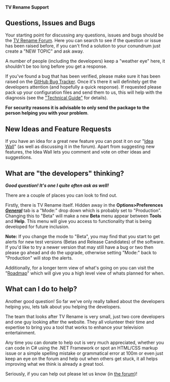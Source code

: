 #### TV Rename Support
## Questions, Issues and Bugs
Your starting point for discussing any questions, issues and bugs should be the [TV Rename Forum](https://groups.google.com/forum/#!forum/tvrename "Visit the TV Rename Forum"). Here you can search to see if the question or issue has been raised before, if you can't find a solution to your conundrum just create a "NEW TOPIC" and ask away.

A number of people (including the developers) keep a "weather eye" here, it shouldn't be too long before you get a response.

If you've found a bug that has been verified, please make sure it has been raised on the [GitHub Bug Tracker](https://github.com/TV-Rename/tvrename/issues "Visit the GitHub Bug Tracker"). Once it's there it will definitely get the developers attention (and hopefully a quick response). If requested please pack up your configuration files and send them to us, this will help with the diagnosis (see the ["Technical Guide"](technical#configuration-files "Read the Technical Guide") for details).

**For security reasons it is advisable to only send the package to the person helping you with your problem**.

## New Ideas and Feature&nbsp;Requests
If you have an idea for a great new feature you can post it on our "[Idea Wall](http://ideas.theideawall.com/TVRename/Forum/Details/8dea3275-4010-4bab-9763-a8bb613517e0 "Visit TV Renames Idea Wall")" (as well as discussing it in the forum). Apart from suggesting new features, the Idea Wall lets you comment and vote on other ideas and suggestions.

## What are "the developers" thinking?
***Good question! It's one I quite often ask as well!***

There are a couple of places you can look to find out.

Firstly, there is TV Rename itself. Hidden away in the **Options>Preferences** [***General***](options#the-general-tab) tab is a "Mode:" drop down which is probably set to "Production". Changing this to "Beta" will make a new **Beta** menu appear between **Tools** and **Help**. This menu will give you access to functionality that is being developed for future inclusion.

**Note:** If you change the mode to "Beta", you may find that you start to get alerts for new test versions (Betas and Release Candidates) of the software. If you'd like to try a newer version that may still have a bug or two then please go ahead and do the upgrade, otherwise setting "Mode:" back to "Production" will stop the alerts.

Additionally, for a longer term view of what's going on you can visit the "[Roadmap](https://github.com/TV-Rename/tvrename/milestones?direction=asc&sort=due_date&state=open "Visit TV Rename's Roadmap")" which will give you a high level view of whats planned for when.

## What can I do to help?
Another good question! So far we've only really talked about the developers helping you, lets talk about you helping the developers.

The team that looks after TV Rename is very small, just two core developers and one guy looking after the website. They all volunteer their time and expertise to bring you a tool that works to enhance your television entertainment.

Any time you can donate to help out is very much appreciated, whether you can code in C# using the .NET Framework or  spot an HTML/CSS markup issue or a simple spelling mistake or grammatical error at 100m or even just keep an eye on the forum and help out when others get stuck, it all helps improving what we think is already a great tool.

Seriously, if you can help out please let us know (in [the forum](https://groups.google.com/forum/#!forum/tvrename "Visit the TV Rename Forum"))!

